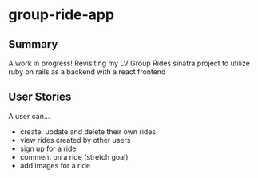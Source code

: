 # group-ride-app

## Summary
A work in progress!
Revisiting my LV Group Rides sinatra project to utilize ruby on rails as a backend with a react frontend 

## User Stories
A user can...
- create, update and delete their own rides
- view rides created by other users
- sign up for a ride 
- comment on a ride (stretch goal)
- add images for a ride
